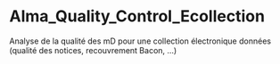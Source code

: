 # Alma_Quality_Control_Ecollection
Analyse de la qualité des mD pour une collection électronique données (qualité des notices, recouvrement Bacon, ...)
